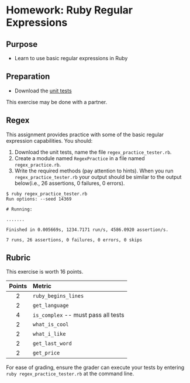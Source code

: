 Homework: Ruby Regular Expressions
==================================

Purpose
-------

-   Learn to use basic regular expressions in Ruby

Preparation
-----------

-   Download the [unit tests](src/regex_practice_tester.rb)

This exercise may be done with a partner.

Regex
-----

This assignment provides practice with some of the basic regular expression
capabilities. You should:

1.  Download the unit tests, name the file `regex_practice_tester.rb`.
2.  Create a module named `RegexPractice` in a file named `regex_practice.rb`.
3.  Write the required methods (pay attention to hints). When you run
    `regex_practice_tester.rb` your output should be similar to the output
    below(i.e., 26 assertions, 0 failures, 0 errors).

```
$ ruby regex_practice_tester.rb
Run options: --seed 14369

# Running:

.......

Finished in 0.005669s, 1234.7171 run/s, 4586.0920 assertion/s.

7 runs, 26 assertions, 0 failures, 0 errors, 0 skips
```

Rubric
------

This exercise is worth 16 points.

 Points  | Metric
:------: | :-----
   2     | `ruby_begins_lines`
   2     | `get_language`
   4     | `is_complex` -- must pass all tests
   2     | `what_is_cool`
   2     | `what_i_like`
   2     | `get_last_word`
   2     | `get_price`

For ease of grading, ensure the grader can execute your tests by entering
`ruby regex_practice_tester.rb` at the command line.
